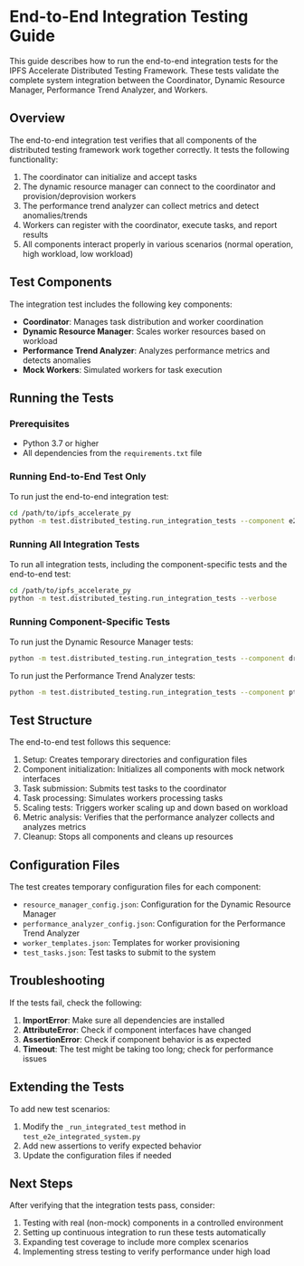 # End-to-End Integration Testing Guide

This guide describes how to run the end-to-end integration tests for the IPFS Accelerate Distributed Testing Framework. These tests validate the complete system integration between the Coordinator, Dynamic Resource Manager, Performance Trend Analyzer, and Workers.

## Overview

The end-to-end integration test verifies that all components of the distributed testing framework work together correctly. It tests the following functionality:

1. The coordinator can initialize and accept tasks
2. The dynamic resource manager can connect to the coordinator and provision/deprovision workers
3. The performance trend analyzer can collect metrics and detect anomalies/trends
4. Workers can register with the coordinator, execute tasks, and report results
5. All components interact properly in various scenarios (normal operation, high workload, low workload)

## Test Components

The integration test includes the following key components:

- **Coordinator**: Manages task distribution and worker coordination
- **Dynamic Resource Manager**: Scales worker resources based on workload
- **Performance Trend Analyzer**: Analyzes performance metrics and detects anomalies
- **Mock Workers**: Simulated workers for task execution

## Running the Tests

### Prerequisites

- Python 3.7 or higher
- All dependencies from the `requirements.txt` file

### Running End-to-End Test Only

To run just the end-to-end integration test:

```bash
cd /path/to/ipfs_accelerate_py
python -m test.distributed_testing.run_integration_tests --component e2e --verbose
```

### Running All Integration Tests

To run all integration tests, including the component-specific tests and the end-to-end test:

```bash
cd /path/to/ipfs_accelerate_py
python -m test.distributed_testing.run_integration_tests --verbose
```

### Running Component-Specific Tests

To run just the Dynamic Resource Manager tests:

```bash
python -m test.distributed_testing.run_integration_tests --component drm --verbose
```

To run just the Performance Trend Analyzer tests:

```bash
python -m test.distributed_testing.run_integration_tests --component pta --verbose
```

## Test Structure

The end-to-end test follows this sequence:

1. Setup: Creates temporary directories and configuration files
2. Component initialization: Initializes all components with mock network interfaces
3. Task submission: Submits test tasks to the coordinator
4. Task processing: Simulates workers processing tasks
5. Scaling tests: Triggers worker scaling up and down based on workload
6. Metric analysis: Verifies that the performance analyzer collects and analyzes metrics
7. Cleanup: Stops all components and cleans up resources

## Configuration Files

The test creates temporary configuration files for each component:

- `resource_manager_config.json`: Configuration for the Dynamic Resource Manager
- `performance_analyzer_config.json`: Configuration for the Performance Trend Analyzer
- `worker_templates.json`: Templates for worker provisioning
- `test_tasks.json`: Test tasks to submit to the system

## Troubleshooting

If the tests fail, check the following:

1. **ImportError**: Make sure all dependencies are installed
2. **AttributeError**: Check if component interfaces have changed
3. **AssertionError**: Check if component behavior is as expected
4. **Timeout**: The test might be taking too long; check for performance issues

## Extending the Tests

To add new test scenarios:

1. Modify the `_run_integrated_test` method in `test_e2e_integrated_system.py`
2. Add new assertions to verify expected behavior
3. Update the configuration files if needed

## Next Steps

After verifying that the integration tests pass, consider:

1. Testing with real (non-mock) components in a controlled environment
2. Setting up continuous integration to run these tests automatically
3. Expanding test coverage to include more complex scenarios
4. Implementing stress testing to verify performance under high load